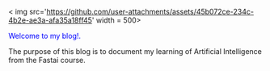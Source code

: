 < img src='https://github.com/user-attachments/assets/45b072ce-234c-4b2e-ae3a-afa35a18ff45' width = 500>

<span style="color:blue"> Welcome to my blog!. </span>

The purpose of this blog is to document my learning of Artificial Intelligence from the Fastai course.

